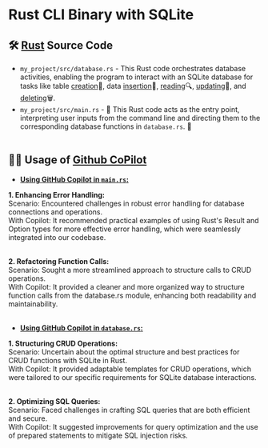 # Rust CLI Binary with SQLite

## 🛠️ <u>Rust</u> Source Code

* ``my_project/src/database.rs`` - This Rust code orchestrates database activities, enabling the program to interact with an SQLite database for tasks like table <u>creation</u>🔨, data <u>insertion</u>📌, <u>reading</u>🔍, <u>updating</u>🔄, and <u>deleting</u>🗑️.<br>
* ``my_project/src/main.rs`` - 🚀 This Rust code acts as the entry point, interpreting user inputs from the command line and directing them to the corresponding database functions in ``database.rs``. 🚀 <br><br>

## 🧑‍💻 Usage of <u>Github CoPilot</u>

* <u><b>Using GitHub Copilot in ``main.rs``:</b></u><br>

<b>1. Enhancing Error Handling:</b><br>
Scenario: Encountered challenges in robust error handling for database connections and operations.<br>
With Copilot: It recommended practical examples of using Rust's Result and Option types for more effective error handling, which were seamlessly integrated into our codebase. <br><br>

<b>2. Refactoring Function Calls:</b><br>
Scenario: Sought a more streamlined approach to structure calls to CRUD operations.<br>
With Copilot: It provided a cleaner and more organized way to structure function calls from the database.rs module, enhancing both readability and maintainability. <br><br>

* <u><b>Using GitHub Copilot in ``database.rs``:</b></u><br>

<b>1. Structuring CRUD Operations:</b><br>
Scenario: Uncertain about the optimal structure and best practices for CRUD functions with SQLite in Rust.<br>
With Copilot: It provided adaptable templates for CRUD operations, which were tailored to our specific requirements for SQLite database interactions. <br><br>

<b>2. Optimizing SQL Queries:</b><br>
Scenario: Faced challenges in crafting SQL queries that are both efficient and secure.<br>
With Copilot: It suggested improvements for query optimization and the use of prepared statements to mitigate SQL injection risks. <br><br>

